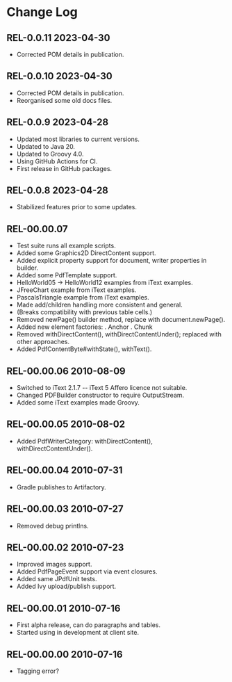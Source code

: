 # Change Log

## REL-0.0.11 2023-04-30

* Corrected POM details in publication.

## REL-0.0.10 2023-04-30

* Corrected POM details in publication.
* Reorganised some old docs files.

## REL-0.0.9 2023-04-28

* Updated most libraries to current versions.
* Updated to Java 20.
* Updated to Groovy 4.0.
* Using GitHub Actions for CI.
* First release in GitHub packages.

## REL-0.0.8 2023-04-28

* Stabilized features prior to some updates. 

## REL-00.00.07

* Test suite runs all example scripts.
* Added some Graphics2D DirectContent support.
* Added explicit property support for document, writer properties in builder.
* Added some PdfTemplate support.
* HelloWorld05 -> HelloWorld12 examples from iText examples.
* JFreeChart example from iText examples.
* PascalsTriangle example from iText examples.
* Made add/children handling more consistent and general.
* (Breaks compatibility with previous table cells.)
* Removed newPage() builder method, replace with document.newPage().
* Added new element factories:
  . Anchor
  . Chunk
* Removed withDirectContent(), withDirectContentUnder(); replaced with other approaches.
* Added PdfContentByte#withState(), withText().

## REL-00.00.06 2010-08-09

* Switched to iText 2.1.7 -- iText 5 Affero licence not suitable.
* Changed PDFBuilder constructor to require OutputStream.
* Added some iText examples made Groovy.

## REL-00.00.05 2010-08-02

* Added PdfWriterCategory: withDirectContent(), withDirectContentUnder().

## REL-00.00.04 2010-07-31

* Gradle publishes to Artifactory.

## REL-00.00.03 2010-07-27

* Removed debug printlns.

## REL-00.00.02 2010-07-23

* Improved images support.
* Added PdfPageEvent support via event closures.
* Added same JPdfUnit tests.
* Added Ivy upload/publish support.

## REL-00.00.01 2010-07-16

* First alpha release, can do paragraphs and tables.
* Started using in development at client site.

## REL-00.00.00 2010-07-16

* Tagging error?
